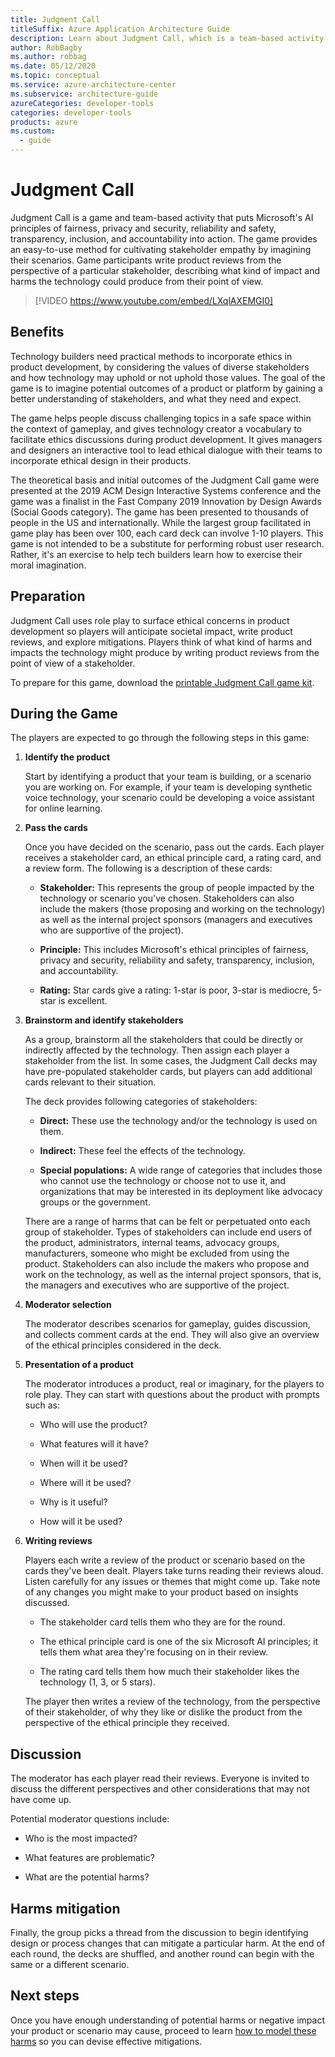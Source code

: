 ```yaml
---
title: Judgment Call
titleSuffix: Azure Application Architecture Guide
description: Learn about Judgment Call, which is a team-based activity that puts Microsoft AI principles into action.
author: RobBagby
ms.author: robbag
ms.date: 05/12/2020
ms.topic: conceptual
ms.service: azure-architecture-center
ms.subservice: architecture-guide
azureCategories: developer-tools
categories: developer-tools
products: azure
ms.custom:
  - guide
---
```


# Judgment Call

Judgment Call is a game and team-based activity that puts Microsoft's AI principles of fairness, privacy and security, reliability and safety, transparency, inclusion, and accountability into action. The game provides an easy-to-use method for cultivating stakeholder empathy by imagining their scenarios. Game participants write product reviews from the perspective of a particular stakeholder, describing what kind of impact and harms the technology could produce from their point of view.

<!-- markdownlint-disable MD034 -->

> [!VIDEO https://www.youtube.com/embed/LXqlAXEMGI0]

<!-- markdownlint-enable MD034 -->

## Benefits

Technology builders need practical methods to incorporate ethics in product development, by considering the values of diverse stakeholders and how technology may uphold or not uphold those values. The goal of the game is to imagine potential outcomes of a product or platform by gaining a better understanding of stakeholders, and what they need and expect.

The game helps people discuss challenging topics in a safe space within the context of gameplay, and gives technology creator a vocabulary to facilitate ethics discussions during product development. It gives managers and designers an interactive tool to lead ethical dialogue with their teams to incorporate ethical design in their products.

The theoretical basis and initial outcomes of the Judgment Call game were presented at the 2019 ACM Design Interactive Systems conference and the game was a finalist in the Fast Company 2019 Innovation by Design Awards (Social Goods category). The game has been presented to thousands of people in the US and internationally. While the largest group facilitated in game play has been over 100, each card deck can involve 1-10 players. This game is not intended to be a substitute for performing robust user research. Rather, it's an exercise to help tech builders learn how to exercise their moral imagination.

## Preparation

Judgment Call uses role play to surface ethical concerns in product development so players will anticipate societal impact, write product reviews, and explore mitigations. Players think of what kind of harms and impacts the technology might produce by writing product reviews from the point of view of a stakeholder.

To prepare for this game, download the [printable Judgment Call game kit](https://download.microsoft.com/download/3/3/d/33da5224-fb6e-4591-827d-9c2bd9ac47c2/JudgmentCall_printable.pdf).

## During the Game

The players are expected to go through the following steps in this game:

1. **Identify the product**

    Start by identifying a product that your team is building, or a scenario you are working on. For example, if your team is developing synthetic voice technology, your scenario could be developing a voice assistant for online learning.

1. **Pass the cards**

    Once you have decided on the scenario, pass out the cards. Each player receives a stakeholder card, an ethical principle card, a rating card, and a review form. The following is a description of these cards:

      - **Stakeholder:** This represents the group of people impacted by the technology or scenario you've chosen. Stakeholders can also include the makers (those proposing and working on the technology) as well as the internal project sponsors (managers and executives who are supportive of the project).

      - **Principle:** This includes Microsoft's ethical principles of fairness, privacy and security, reliability and safety, transparency, inclusion, and accountability.

      - **Rating:** Star cards give a rating: 1-star is poor, 3-star is mediocre, 5-star is excellent.

1. **Brainstorm and identify stakeholders**

    As a group, brainstorm all the stakeholders that could be directly or indirectly affected by the technology. Then assign each player a stakeholder from the list. In some cases, the Judgment Call decks may have pre-populated stakeholder cards, but players can add additional cards relevant to their situation.

    The deck provides following categories of stakeholders:

      - **Direct:** These use the technology and/or the technology is used on them.

      - **Indirect:** These feel the effects of the technology.

      - **Special populations:** A wide range of categories that includes those who cannot use the technology or choose not to use it, and organizations that may be interested in its deployment like advocacy groups or the government.

    There are a range of harms that can be felt or perpetuated onto each group of stakeholder. Types of stakeholders can include end users of the product, administrators, internal teams, advocacy groups, manufacturers, someone who might be excluded from using the product. Stakeholders can also include the makers who propose and work on the technology, as well as the internal project sponsors, that is, the managers and executives who are supportive of the project.

1. **Moderator selection**

    The moderator describes scenarios for gameplay, guides discussion, and collects comment cards at the end. They will also give an overview of the ethical principles considered in the deck.

1. **Presentation of a product**

    The moderator introduces a product, real or imaginary, for the players to role play. They can start with questions about the product with prompts such as:

      - Who will use the product?

      - What features will it have?

      - When will it be used?

      - Where will it be used?

      - Why is it useful?

      - How will it be used?

 1. **Writing reviews**

    Players each write a review of the product or scenario based on the cards they've been dealt. Players take turns reading their reviews aloud. Listen carefully for any issues or themes that might come up. Take note of any changes you might make to your product based on insights discussed.

      - The stakeholder card tells them who they are for the round.

      - The ethical principle card is one of the six Microsoft AI principles; it tells them what area they're focusing on in their review.

      - The rating card tells them how much their stakeholder likes the technology (1, 3, or 5 stars).

    The player then writes a review of the technology, from the perspective of their stakeholder, of why they like or dislike the product from the perspective of the ethical principle they received.

## Discussion

The moderator has each player read their reviews. Everyone is invited to discuss the different perspectives and other considerations that may not have come up.

Potential moderator questions include:

- Who is the most impacted?

- What features are problematic?

- What are the potential harms?

## Harms mitigation

Finally, the group picks a thread from the discussion to begin identifying design or process changes that can mitigate a particular harm. At the end of each round, the decks are shuffled, and another round can begin with the same or a different scenario.

## Next steps

Once you have enough understanding of potential harms or negative impact your product or scenario may cause, proceed to learn [how to model these harms](./harms-modeling/index.md) so you can devise effective mitigations.
